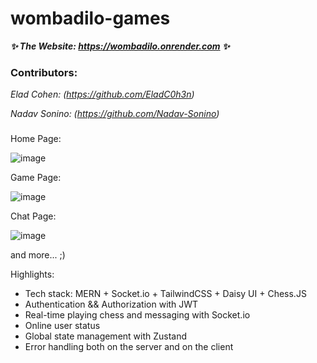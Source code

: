 # wombadilo-games

***✨ The Website: https://wombadilo.onrender.com ✨*** 

### Contributors:

*Elad Cohen: (https://github.com/EladC0h3n)*

*Nadav Sonino: (https://github.com/Nadav-Sonino)*
###
Home Page:

![image](https://github.com/user-attachments/assets/81149e48-b2dc-41a2-93a6-2907780a9de9)

Game Page:

![image](https://github.com/user-attachments/assets/ad275e1b-18af-473c-96d0-8a70fc808653)

Chat Page:

![image](https://github.com/user-attachments/assets/9eb3ed71-f68d-40e9-8224-7e7411e73747)

and more... ;)



Highlights:

-  Tech stack: MERN + Socket.io + TailwindCSS + Daisy UI + Chess.JS
-  Authentication && Authorization with JWT
-  Real-time playing chess and messaging with Socket.io
-  Online user status
-  Global state management with Zustand
-  Error handling both on the server and on the client
